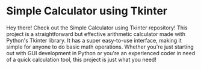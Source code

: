 # Simple Calculator using Tkinter

Hey there! Check out the Simple Calculator using Tkinter repository! This project is a straightforward but effective arithmetic calculator made with Python's Tkinter library. It has a super easy-to-use interface, making it simple for anyone to do basic math operations. Whether you're just starting out with GUI development in Python or you're an experienced coder in need of a quick calculation tool, this project is just what you need!
